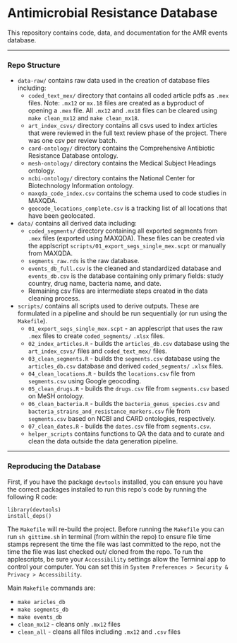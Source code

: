 # Antimicrobial Resistance Database

This repository contains code, data, and documentation for the AMR events database. 

---

### Repo Structure


-  `data-raw/` contains raw data used in the creation of database files including:
	-	`coded_text_mex/` directory that contains all coded article pdfs as `.mex` files. Note: `.mx12` or `mx.18` files are created as a byproduct of opening a `.mex` file. All `.mx12` and `.mx18` files can be cleared using `make clean_mx12` and `make clean_mx18`. 
	-	`art_index_csvs/` directory contains all csvs used to index articles that were reviewed in the full text review phase of the project. There was one csv per review batch.
	-	`card-ontology/` directory contains the Comprehensive Antibiotic Resistance Database ontology.
	-	`mesh-ontology/` directory contains the Medical Subject Headings ontology.
	-	`ncbi-ontology/` directory contains the National Center for Biotechnology Information ontology.
	- `maxqda_code_index.csv` contains the schema used to code studies in MAXQDA.
	- `geocode_locations_complete.csv` is a tracking list of all locations that have been geolocated.
- `data/` contains all derived data including:
	-	`coded_segments/` directory containing all exported segments from `.mex` files (exported using MAXQDA). These files can be created via the applscript `scripts/01_export_segs_single_mex.scpt` or manually from MAXQDA.
	-	`segments_raw.rds` is the raw database.
	-	`events_db_full.csv` is the cleaned and standardized database and `events_db.csv` is the database containing only primary fields: study country, drug name, bacteria name, and date.
	-	Remaining csv files are intermediate steps created in the data cleaning process.
- `scripts/` contains all scripts used to derive outputs. These are formulated in a pipeline and should be run sequentially (or run using the `Makefile`).
	-	`01_export_segs_single_mex.scpt` - an applescript that uses the raw `.mex` files to create `coded_segments/` `.xlsx` files.
	-	`02_index_articles.R` - builds the `articles_db.csv` database using the `art_index_csvs/` files and `coded_text_mex/` files.
	-	`03_clean_segments.R` - builds the `segments.csv` database using the `articles_db.csv` database and derived `coded_segments/` `.xlsx` files.
	-	`04_clean_locations.R` -  builds the `locations.csv` file from `segments.csv` using Google geocoding. 
	-	`05_clean_drugs.R` -  builds the `drugs.csv` file from `segments.csv` based on MeSH ontology. 
	-	`06_clean_bacteria.R` -  builds the `bacteria_genus_species.csv` and  `bacteria_strains_and_resistance_markers.csv` file from `segments.csv` based on NCBI and CARD ontologies, respectively. 
	-	`07_clean_dates.R` -  builds the `dates.csv` file from `segments.csv`. 
	-	`helper_scripts` contains functions to QA the data and to curate and clean the data outside the data generation pipeline. 

---

### Reproducing the Database

First, if you have the package `devtools` installed, you can ensure you have the correct packages installed to run this repo's code by running the following R code: 

```
library(devtools)
install_deps()
```

The `Makefile` will re-build the project. Before running the `Makefile` you can run `sh gittime.sh` in terminal (from within the repo) to ensure file time stamps represent the time the file was last committed to the repo, not the time the file was last checked out/ cloned from the repo. To run the applescripts, be sure your `Accessibility` settings allow the Terminal app to control your computer. You can set this in `System Preferences > Security & Privacy > Accessibility`.

Main `Makefile` commands are:

- `make aricles_db` 
- `make segments_db`
- `make events_db`
- `clean_mx12` - cleans only `.mx12` files
- `clean_all` - cleans all files including `.mx12` and `.csv` files 
